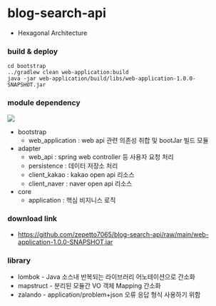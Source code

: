 # blog-search-api

-  Hexagonal Architecture

### build & deploy
```
cd bootstrap
../gradlew clean web-application:build
java -jar web-application/build/libs/web-application-1.0.0-SNAPSHOT.jar
```
### module dependency
![](http://www.plantuml.com/plantuml/png/RP1DRiOW34Jtd88Bv0fLRX9DZ5KX4cE1MnPLxzxG_BJvb9KVUcCnC5P3iOzrSKv12U_iAHVsNyvli6eM5lDGNIB1OXQFweFx_eiZG8tBoqRZUOB6dcxRl3dbKcCr5kBkeJTBIzp69FZaygj9ddn2GjvzSl_xp3bRjG9zQdH_HqDVRF33yBRNF0_X1EX591VsAtl-o49F8Bae7UH6bj0_-0S0)
- bootstrap
    - web_application : web api 관련 의존성 취합 및 bootJar 빌드 모듈
- adapter
    - web_api : spring web controller 등 사용자 요청 처리
    - persistence : 데이터 저장소 처리 
    - client_kakao : kakao open api 리소스 
    - client_naver : naver open api 리소스
- core
    - application : 핵심 비지니스 로직

### download link
- https://github.com/zepetto7065/blog-search-api/raw/main/web-application-1.0.0-SNAPSHOT.jar

### library
- lombok - Java 소스내 반복되는 라이브러리 어노테이션으로 간소화
- mapstruct - 분리된 모듈간 VO 객체 Mapping 간소화
- zalando - application/problem+json 오류 응답 형식 사용하기 위함 